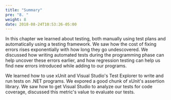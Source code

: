 ```yaml
---
title: "Summary"
pre: "8. "
weight: 8
date: 2018-08-24T10:53:26-05:00
---
```


In this chapter we learned about testing, both manually using test plans and automatically using a testing framework. We saw how the cost of fixing errors rises exponentially with how long they go undescovered. We discussed how writing automated tests during the programming phase can help uncover these errors earlier, and how regression testing can help us find new errors introduced while adding to our programs.

We learned how to use xUnit and Visual Studio's Test Explorer to write and run tests on .NET programs.  We expored a good chunk of xUnit's assertion library.  We saw how to get Visual Studio to analyze our tests for code coverage, discussed this metric's value to evaluate our tests.